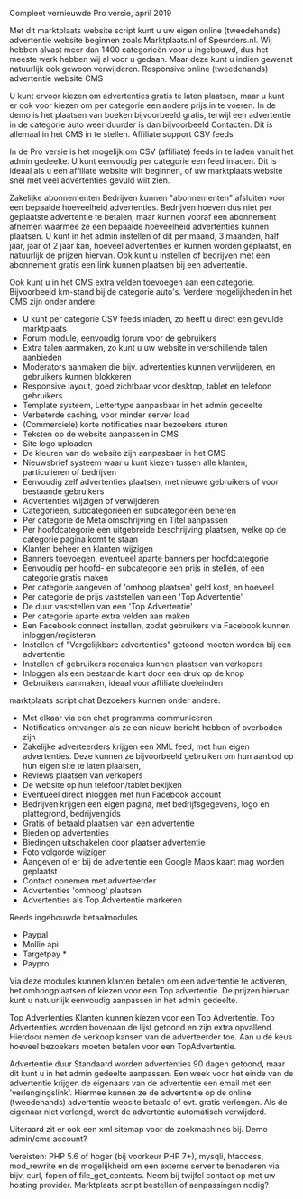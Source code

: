 Compleet vernieuwde Pro versie, april 2019


Met dit marktplaats website script kunt u uw eigen online (tweedehands) advertentie website beginnen zoals Marktplaats.nl of Speurders.nl.
Wij hebben alvast meer dan 1400 categorieën voor u ingebouwd, dus het meeste werk hebben wij al voor u gedaan. Maar deze kunt u indien gewenst natuurlijk ook gewoon verwijderen.
Responsive online (tweedehands) advertentie website CMS

U kunt ervoor kiezen om advertenties gratis te laten plaatsen, maar u kunt er ook voor kiezen om per categorie een andere prijs in te voeren. In de demo is het plaatsen van boeken bijvoorbeeld gratis, terwijl een advertentie in de categorie auto weer duurder is dan bijvoorbeeld Contacten. Dit is allemaal in het CMS in te stellen.
Affiliate support CSV feeds

In de Pro versie is het mogelijk om CSV (affiliate) feeds in te laden vanuit het admin gedeelte. U kunt eenvoudig per categorie een feed inladen. Dit is ideaal als u een affiliate website wilt beginnen, of uw marktplaats website snel met veel advertenties gevuld wilt zien.

Zakelijke abonnementen
Bedrijven kunnen "abonnementen" afsluiten voor een bepaalde hoeveelheid advertenties. Bedrijven hoeven dus niet per geplaatste advertentie te betalen, maar kunnen vooraf een abonnement afnemen waarmee ze een bepaalde hoeveelheid advertenties kunnen plaatsen. U kunt in het admin instellen of dit per maand, 3 maanden, half jaar, jaar of 2 jaar kan, hoeveel advertenties er kunnen worden geplaatst, en natuurlijk de prijzen hiervan. Ook kunt u instellen of bedrijven met een abonnement gratis een link kunnen plaatsen bij een advertentie.

Ook kunt u in het CMS extra velden toevoegen aan een categorie. Bijvoorbeeld km-stand bij de categorie auto's. Verdere mogelijkheden in het CMS zijn onder andere:

-   U kunt per categorie CSV feeds inladen, zo heeft u direct een gevulde marktplaats
-   Forum module, eenvoudig forum voor de gebruikers
-   Extra talen aanmaken, zo kunt u uw website in verschillende talen aanbieden
-    Moderators aanmaken die bijv. advertenties kunnen verwijderen, en gebruikers kunnen blokkeren
-    Responsive layout, goed zichtbaar voor desktop, tablet en telefoon gebruikers
-    Template systeem, Lettertype aanpasbaar in het admin gedeelte
-    Verbeterde caching, voor minder server load
-    (Commerciele) korte notificaties naar bezoekers sturen
-    Teksten op de website aanpassen in CMS
-    Site logo uploaden
-    De kleuren van de website zijn aanpasbaar in het CMS
-    Nieuwsbrief systeem waar u kunt kiezen tussen alle klanten, particulieren of bedrijven
-    Eenvoudig zelf advertenties plaatsen, met nieuwe gebruikers of voor bestaande gebruikers
-    Advertenties wijzigen of verwijderen
-    Categorieën, subcategorieën en subcategorieën beheren
-    Per categorie de Meta omschrijving en Titel aanpassen
-    Per hoofdcategorie een uitgebreide beschrijving plaatsen, welke op de categorie pagina komt te staan
-    Klanten beheer en klanten wijzigen
-    Banners toevoegen, eventueel aparte banners per hoofdcategorie
-    Eenvoudig per hoofd- en subcategorie een prijs in stellen, of een categorie gratis maken
-    Per categorie aangeven of 'omhoog plaatsen' geld kost, en hoeveel
-    Per categorie de prijs vaststellen van een 'Top Advertentie'
-    De duur vaststellen van een 'Top Advertentie'
-    Per categorie aparte extra velden aan maken
-    Een Facebook connect instellen, zodat gebruikers via Facebook kunnen inloggen/registeren
-    Instellen of "Vergelijkbare advertenties" getoond moeten worden bij een advertentie
-    Instellen of gebruikers recensies kunnen plaatsen van verkopers
-    Inloggen als een bestaande klant door een druk op de knop
-    Gebruikers aanmaken, ideaal voor affiliate doeleinden

 

marktplaats script chat
Bezoekers kunnen onder andere:

-    Met elkaar via een chat programma communiceren
-    Notificaties ontvangen als ze een nieuw bericht hebben of overboden zijn
-    Zakelijke adverteerders krijgen een XML feed, met hun eigen advertenties. Deze kunnen ze bijvoorbeeld gebruiken om hun aanbod op hun eigen site te laten plaatsen,
-    Reviews plaatsen van verkopers
-    De website op hun telefoon/tablet bekijken
-    Eventueel direct inloggen met hun Facebook account
-    Bedrijven krijgen een eigen pagina, met bedrijfsgegevens, logo en plattegrond, bedrijvengids
-    Gratis of betaald plaatsen van een advertentie
-    Bieden op advertenties
-    Biedingen uitschakelen door plaatser advertentie
-    Foto volgorde wijzigen
-    Aangeven of er bij de advertentie een Google Maps kaart mag worden geplaatst
-    Contact opnemen met adverteerder
-    Advertenties 'omhoog' plaatsen
-    Advertenties als Top Advertentie markeren

Reeds ingebouwde betaalmodules

 -   Paypal
 -   Mollie api
 -   Targetpay *
 -   Paypro

Via deze modules kunnen klanten betalen om een advertentie te activeren, het omhoogplaatsen of kiezen voor een Top advertentie. De prijzen hiervan kunt u natuurlijk eenvoudig aanpassen in het admin gedeelte.

Top Advertenties
Klanten kunnen kiezen voor een Top Advertentie. Top Advertenties worden bovenaan de lijst getoond en zijn extra opvallend. Hierdoor nemen de verkoop kansen van de adverteerder toe. Aan u de keus hoeveel bezoekers moeten betalen voor een TopAdvertentie.

Advertentie duur
Standaard worden advertenties 90 dagen getoond, maar dit kunt u in het admin gedeelte aanpassen. Een week voor het einde van de advertentie krijgen de eigenaars van de advertentie een email met een 'verlengingslink'. Hiermee kunnen ze de advertentie op de online (tweedehands) advertentie website betaald of evt. gratis verlengen. Als de eigenaar niet verlengd, wordt de advertentie automatisch verwijderd.

Uiteraard zit er ook een xml sitemap voor de zoekmachines bij.
Demo admin/cms account?



Vereisten: PHP 5.6 of hoger (bij voorkeur PHP 7+), mysqli, htaccess, mod_rewrite en de mogelijkheid om een externe server te benaderen via bijv, curl, fopen of file_get_contents. Neem bij twijfel contact op met uw hosting provider.
Marktplaats script bestellen of aanpassingen nodig?


